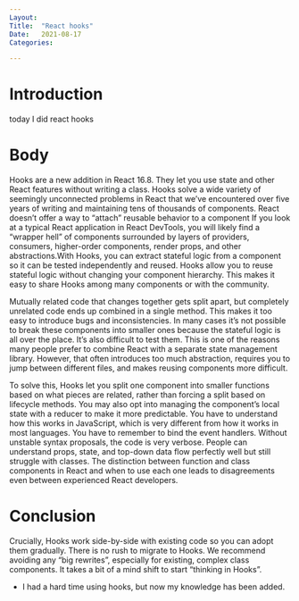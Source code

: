```yaml
---
Layout:
Title:	"React hooks"
Date:	2021-08-17
Categories:

---
```


# Introduction

today I did react hooks

# Body

Hooks are a new addition in React 16.8. They let you use state and other React features without writing a class.
Hooks solve a wide variety of seemingly unconnected problems in React that we’ve encountered over five years of writing and maintaining tens of thousands of components.
React doesn’t offer a way to “attach” reusable behavior to a component 
If you look at a typical React application in React DevTools, you will likely find a “wrapper hell” of components surrounded by layers of providers, consumers, higher-order components, render props, and other abstractions.With Hooks, you can extract stateful logic from a component so it can be tested independently and reused. Hooks allow you to reuse stateful logic without changing your component hierarchy. This makes it easy to share Hooks among many components or with the community.

Mutually related code that changes together gets split apart, but completely unrelated code ends up combined in a single method. This makes it too easy to introduce bugs and inconsistencies.
In many cases it’s not possible to break these components into smaller ones because the stateful logic is all over the place. It’s also difficult to test them. This is one of the reasons many people prefer to combine React with a separate state management library. However, that often introduces too much abstraction, requires you to jump between different files, and makes reusing components more difficult.

To solve this, Hooks let you split one component into smaller functions based on what pieces are related, rather than forcing a split based on lifecycle methods. You may also opt into managing the component’s local state with a reducer to make it more predictable.
You have to understand how this works in JavaScript, which is very different from how it works in most languages. You have to remember to bind the event handlers. Without unstable syntax proposals, the code is very verbose. People can understand props, state, and top-down data flow perfectly well but still struggle with classes. The distinction between function and class components in React and when to use each one leads to disagreements even between experienced React developers.

# Conclusion

Crucially, Hooks work side-by-side with existing code so you can adopt them gradually. There is no rush to migrate to Hooks. We recommend avoiding any “big rewrites”, especially for existing, complex class components. It takes a bit of a mind shift to start “thinking in Hooks”. 
- I had a hard time using hooks, but now my knowledge has been added.